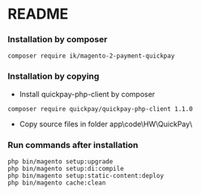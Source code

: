 # README #
### Installation by composer ###
```
composer require ik/magento-2-payment-quickpay
```

### Installation by copying ###
* Install quickpay-php-client by composer
```
composer require quickpay/quickpay-php-client 1.1.0
```
* Copy source files in folder app\code\HW\QuickPay\


### Run commands after installation ###
```
php bin/magento setup:upgrade
php bin/magento setup:di:compile
php bin/magento setup:static-content:deploy
php bin/magento cache:clean
```
